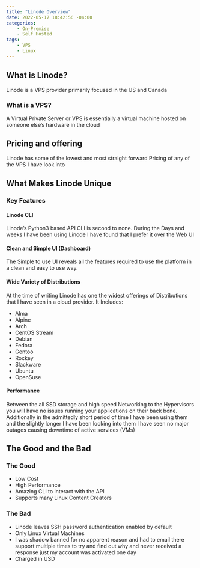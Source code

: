 ```yaml
---
title: "Linode Overview"
date: 2022-05-17 18:42:56 -04:00
categories:
    - On-Premise
    - Self Hosted
tags:
    - VPS
    - Linux
---
```

## What is Linode?
Linode is a VPS provider primarily focused in the US and Canada

### What is a VPS?
A Virtual Private Server or VPS is essentially a virtual machine hosted on someone else’s hardware in the cloud

## Pricing and offering
Linode has some of the lowest and most straight forward Pricing of any of the VPS I have look into

## What Makes Linode Unique
### Key Features
#### Linode CLI
Linode’s Python3 based API CLI is second to none. During the Days and weeks I have been using Linode I have found that I prefer it over the Web UI

#### Clean and Simple UI (Dashboard)
The Simple to use UI reveals all the features required to use the platform in a clean and easy to use way.

#### Wide Variety of Distributions
At the time of writing Linode has one the widest offerings of Distributions that I have seen in a cloud provider. It Includes:

* Alma
* Alpine
* Arch
* CentOS Stream
* Debian
* Fedora
* Gentoo
* Rockey
* Slackware
* Ubuntu
* OpenSuse

#### Performance
Between the all SSD storage and high speed Networking to the Hypervisors you will have no issues running your applications on their back bone. Additionally in the admittedly short period of time I have been using them and the slightly longer I have been looking into them I have seen no major outages causing downtime of active services (VMs)

## The Good and the Bad
### The Good
* Low Cost
* High Performance
* Amazing CLI to interact with the API
* Supports many Linux Content Creators

### The Bad
* Linode leaves SSH password authentication enabled by default
* Only Linux Virtual Machines
* I was shadow banned for no apparent reason and had to email there support multiple times to try and find out why and never received a response just my account was activated one day
* Charged in USD